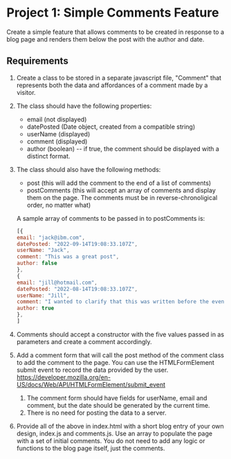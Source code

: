 # Project 1: Simple Comments Feature

Create a simple feature that allows comments to be created in response to a blog page and renders them below the post with the author and date. 

## Requirements

1. Create a class to be stored in a separate javascript file, "Comment" that represents both the data and affordances of a comment made by a visitor.
2. The class should have the following properties:
   - email (not displayed)
   - datePosted (Date object, created from a compatible string)
   - userName (displayed)
   - comment (displayed)
   - author (boolean) -- if true, the comment should be displayed with a distinct format.
3. The class should also have the following methods:
   - post (this will add the comment to the end of a list of comments)
   - postComments (this will accept an array of comments and display them on the page. The comments must be in reverse-chronoligical order, no matter what)

   A sample array of comments to be passed in to postComments is:

   ```JavaScript
   [{
   email: "jack@ibm.com",
   datePosted: "2022-09-14T19:08:33.107Z",
   userName: "Jack",
   comment: "This was a great post",
   author: false
   },
   {
   email: "jill@hotmail.com",
   datePosted: "2022-08-14T19:08:33.107Z",
   userName: "Jill",
   comment: "I wanted to clarify that this was written before the event",
   author: true
   },
   ]
   ```

4. Comments should accept a constructor with the five values passed in as parameters and create a comment accordingly.
5. Add a comment form that will call the post method of the comment class to add the comment to the page. You can use the HTMLFormElement submit event to record the data provided by the user. https://developer.mozilla.org/en-US/docs/Web/API/HTMLFormElement/submit_event
   1. The comment form should have fields for userName, email and comment, but the date should be generated by the current time.
   2. There is no need for posting the data to a server. 
6. Provide all of the above in index.html with a short blog entry of your own design, index.js and comments.js. Use an array to populate the page with a set of initial comments. You do not need to add any logic or functions to the blog page itself, just the comments. 
